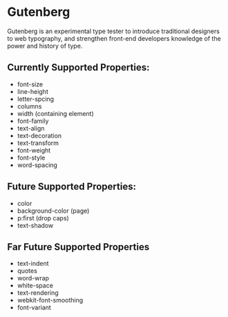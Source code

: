 Gutenberg
=========

Gutenberg is an experimental type tester to introduce traditional designers to web typography, and strengthen front-end developers knowledge of the power and history of type.

## Currently Supported Properties:
- font-size
- line-height
- letter-spcing
- columns
- width (containing element)
- font-family
- text-align
- text-decoration
- text-transform
- font-weight
- font-style
- word-spacing

## Future Supported Properties:
- color
- background-color (page)
- p:first (drop caps)
- text-shadow


## Far Future Supported Properties
- text-indent
- quotes
- word-wrap
- white-space
- text-rendering
- webkit-font-smoothing
- font-variant